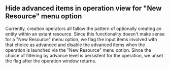 ## Hide advanced items in operation view for "New Resource" menu option

Currently, creation operators all fallow the pattern of optionally creating
an entity within an extant resource. Since this functionality doesn't make
sense for a "New Resource" menu option, we flag the input items involved
with that choice as advanced and disable the advanced items when the
operation is launched via the "New Resource" menu option. Since the
choice of filtering by advance level is persistent for the operation, we
unset the flag after the operation window returns.
